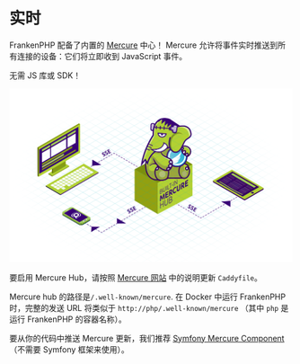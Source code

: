 # 实时

FrankenPHP 配备了内置的 [Mercure](https://mercure.rocks) 中心！
Mercure 允许将事件实时推送到所有连接的设备：它们将立即收到 JavaScript 事件。

无需 JS 库或 SDK！

![Mercure](../mercure-hub.png)

要启用 Mercure Hub，请按照 [Mercure 网站](https://mercure.rocks/docs/hub/config) 中的说明更新 `Caddyfile`。

Mercure hub 的路径是`/.well-known/mercure`.
在 Docker 中运行 FrankenPHP 时，完整的发送 URL 将类似于 `http://php/.well-known/mercure` （其中 `php` 是运行 FrankenPHP 的容器名称）。

要从你的代码中推送 Mercure 更新，我们推荐 [Symfony Mercure Component](https://symfony.com/components/Mercure)（不需要 Symfony 框架来使用）。
